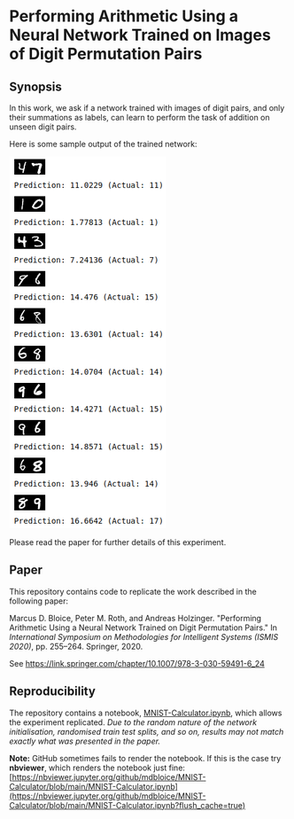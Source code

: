 # Performing Arithmetic Using a Neural Network Trained on Images of Digit Permutation Pairs

## Synopsis

In this work, we ask if a network trained with images of digit pairs, and only their summations as labels, can learn to perform the task of addition on unseen digit pairs.

Here is some sample output of the trained network:

![Predictions](predictions.png)

Please read the paper for further details of this experiment.

## Paper

This repository contains code to replicate the work described in the following paper: 

Marcus D. Bloice, Peter M. Roth, and Andreas Holzinger. "Performing Arithmetic Using a Neural Network Trained on Digit Permutation Pairs." In _International Symposium on Methodologies for Intelligent Systems (ISMIS 2020)_, pp. 255–264. Springer, 2020. 

See <https://link.springer.com/chapter/10.1007/978-3-030-59491-6_24>

## Reproducibility 

The repository contains a notebook, [MNIST-Calculator.ipynb](./MNIST-Calculator.ipynb), which allows the experiment replicated. _Due to the random nature of the network initialisation, randomised train test splits, and so on, results may not match exactly what was presented in the paper._

**Note:** GitHub sometimes fails to render the notebook. If this is the case try **nbviewer**, which renders the notebook just fine: [https://nbviewer.jupyter.org/github/mdbloice/MNIST-Calculator/blob/main/MNIST-Calculator.ipynb](https://nbviewer.jupyter.org/github/mdbloice/MNIST-Calculator/blob/main/MNIST-Calculator.ipynb?flush_cache=true) 
